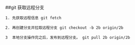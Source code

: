 ##git 获取远程分支

    1. 先获取远程信息 git fetch

    2. 再创建分支并拉取远程分支 git checkout -b 2b origin/2b

    3  本地分支操作完之后，发布到远程分支。 git pull 2b origin/2b